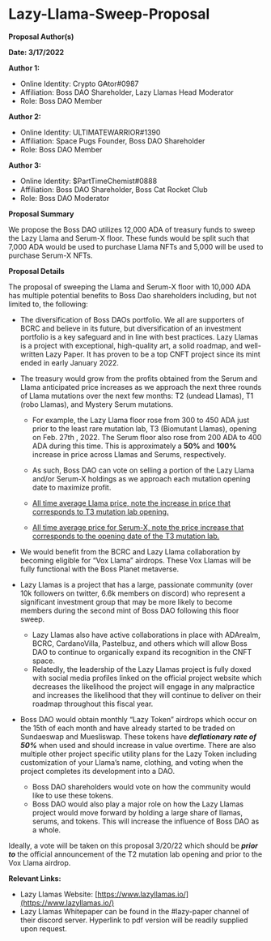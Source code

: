 # Lazy-Llama-Sweep-Proposal
**Proposal Author(s)**

**Date: 3/17/2022**

**Author 1:**

-   Online Identity: Crypto G₳tor#0987
-   Affiliation: Boss DAO Shareholder, Lazy Llamas Head Moderator
-   Role: Boss DAO Member

**Author 2:**

-   Online Identity: ULTIMATEWARRIOR#1390
-   Affiliation: Space Pugs Founder, Boss DAO Shareholder
-   Role: Boss DAO Member

**Author 3:**

-   Online Identity: $PartTimeChemist#0888
-   Affiliation: Boss DAO Shareholder, Boss Cat Rocket Club
-   Role: Boss DAO Moderator

**Proposal Summary**

We propose the Boss DAO utilizes 12,000 ADA of treasury funds to sweep the Lazy Llama and Serum-X floor. These funds would be split such that 7,000 ADA would be used to purchase Llama NFTs and 5,000 will be used to purchase Serum-X NFTs.

**Proposal Details**

The proposal of sweeping the Llama and Serum-X floor with 10,000 ADA has multiple potential benefits to Boss Dao shareholders including, but not limited to, the following:

 - The diversification of Boss DAOs portfolio. We all are supporters of BCRC and believe in its future, but diversification of an investment portfolio is a key safeguard and in line with best practices. Lazy Llamas is a project with exceptional, high-quality art, a solid roadmap, and well-written Lazy Paper. It has proven to be a top CNFT project since its mint ended in early January 2022.
 - The treasury would grow from the profits obtained from the Serum and Llama anticipated price increases as we approach the next three rounds of Llama mutations over the next few months: T2 (undead Llamas), T1 (robo Llamas), and Mystery Serum mutations.
	
	 - For example, the Lazy Llama floor rose from 300 to 450 ADA just prior to the least rare mutation lab, T3 (Biomutant Llamas), opening on Feb. 27th , 2022. The Serum floor also rose from 200 ADA to 400 ADA during this time. This is approximately a **50%** and **100%** increase in price across Llamas and Serums, respectively.
	 - As such, Boss DAO can vote on selling a portion of the Lazy Llama and/or Serum-X holdings as we approach each mutation opening date to maximize profit.
	 
	
	 - [All time average Llama price, note the increase in price that corresponds to T3 mutation lab opening.](https://cnftanalytics.io/php/searchStats.php/?search=Lazy%20Llamas,&search_type=2,&chart_type=2&time_range=trAllSelector)
	 - [All time average price for Serum-X, note the price increase that corresponds to the opening date of the T3 mutation lab.](https://cnftanalytics.io/php/searchStats.php/?search=Lazy%20Llamas%20Serum-X,&search_type=2,&chart_type=2&time_range=trAllSelector)
 - We would benefit from the BCRC and Lazy Llama collaboration by becoming eligible for “Vox Llama” airdrops. These Vox Llamas will be fully functional with the Boss Planet metaverse.
 
 - Lazy Llamas is a project that has a large, passionate community (over 10k followers on twitter, 6.6k members on discord) who represent a significant investment group that may be more likely to become members during the second mint of Boss DAO following this floor sweep.
	 - Lazy Llamas also have active collaborations in place with ADArealm, BCRC, CardanoVilla, Pastelbuz, and others which will allow Boss DAO to continue to organically expand its recognition in the CNFT space.
	 - Relatedly, the leadership of the Lazy Llamas project is fully doxed with social media profiles linked on the official project website which decreases the likelihood the project will engage in any malpractice and increases the likelihood that they will continue to deliver on their roadmap throughout this fiscal year.
 - Boss DAO would obtain monthly “Lazy Token” airdrops which occur on the 15th of each month and have already started to be traded on Sundaeswap and Muesliswap. These tokens have **_deflationary rate of 50%_** when used and should increase in value overtime. There are also multiple other project specific utility plans for the Lazy Token including customization of your Llama’s name, clothing, and voting when the project completes its development into a DAO.
	 - Boss DAO shareholders would vote on how the community would like to use these tokens.
	 - Boss DAO would also play a major role on how the Lazy Llamas project would move forward by holding a large share of llamas, serums, and tokens. This will increase the influence of Boss DAO as a whole.

Ideally, a vote will be taken on this proposal 3/20/22 which should be **_prior to_** the official announcement of the T2 mutation lab opening and prior to the Vox Llama airdrop.

**Relevant Links:**
-   Lazy Llamas Website: [https://www.lazyllamas.io/](https://www.lazyllamas.io/)
-   Lazy Llamas Whitepaper can be found in the #lazy-paper channel of their discord server. Hyperlink to pdf version will be readily supplied upon request.
